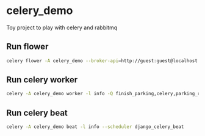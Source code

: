 # celery_demo

Toy project to play with celery and rabbitmq

## Run flower

```bash
celery flower -A celery_demo --broker-api=http://guest:guest@localhost:15672/api/
```

## Run celery worker

```bash
celery -A celery_demo worker -l info -Q finish_parking,celery,parking_report
```

## Run celery beat

```bash
celery -A celery_demo beat -l info --scheduler django_celery_beat
```
